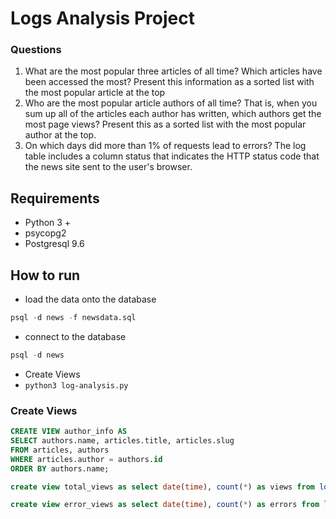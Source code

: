 # Logs Analysis Project
### Questions
1. What are the most popular three articles of all time?
  Which articles have been accessed the most?
  Present this information as a sorted list with the most popular article at the top
2. Who are the most popular article authors of all time?
  That is, when you sum up all of the articles each author has written, which authors get the most page views?
  Present this as a sorted list with the most popular author at the top.
3. On which days did more than 1% of requests lead to errors?
  The log table includes a column status that indicates the HTTP status code that the news site sent to the user's browser.

## Requirements
* Python 3 +
* psycopg2
* Postgresql 9.6

## How to run

* load the data onto the database
```sql
psql -d news -f newsdata.sql
```
* connect to the database
```sql
psql -d news
```
* Create Views
* `python3 log-analysis.py`

### Create Views
```sql
CREATE VIEW author_info AS
SELECT authors.name, articles.title, articles.slug
FROM articles, authors
WHERE articles.author = authors.id
ORDER BY authors.name;
```

```sql
create view total_views as select date(time), count(*) as views from log group by date(time);
```

```sql
create view error_views as select date(time), count(*) as errors from log where status='404 NOT FOUND' group by date(time);
```

